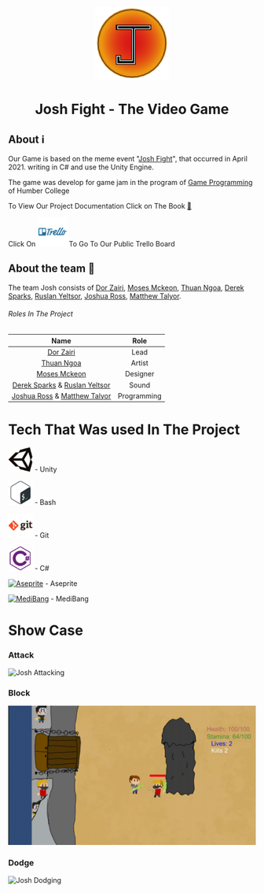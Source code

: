 

<p align="center">
<a href="https://github.com/Ckrcok/JOSH-FIGHT-THE-VIDEO-GAME">
  <img src="https://raw.githubusercontent.com/Ckrcok/JOSH-FIGHT-THE-VIDEO-GAME/readme/Assets/Sprites/Josh%20Fight%20One%20Up%20v1.png" width="150" title="hover text">
  </a>
</p>
<h1 align="center">Josh Fight - The Video Game</h1>


## About :information_source:
Our Game is based on the meme event "<a href="https://en.wikipedia.org/wiki/Josh_fight">Josh Fight</a>", that occurred in April 2021. writing in C# and use the Unity Engine.

The game was develop for game jam in the program of <a href="https://mediaarts.humber.ca/programs/game-programming.html">Game Programming</a> of Humber College



To View Our Project Documentation Click on The Book <a href ="https://docs.google.com/document/d/1-xEH_DGoglEEbAaSQ8y95tqK2gbJKjUk6SJT4-Sk64w/edit?usp=sharing"> :open_book:</a>

Click On <code><a href="https://trello.com/b/Ngn0n74r/josh-fight-the-video-game"><img src="https://github.com/devicons/devicon/blob/master/icons/trello/trello-plain-wordmark.svg" alt="trello board" width="60" height="60"/></a></code> To Go To Our Public Trello Board

## About the team :star2:

The team Josh consists of <a href="https://www.linkedin.com/in/dorz/">Dor Zairi</a>, <a href="https://www.linkedin.com/in/moses-mckeon-90212a221/">Moses Mckeon</a>, <a href="">Thuan Ngoa</a>, <a href="">Derek Sparks</a>, <a href="">Ruslan Yeltsor</a>, <a href="https://www.linkedin.com/in/joshua-ross-a168a41b3/">Joshua Ross</a>, <a href="">Matthew Talyor</a>.

###### Roles In The Project

| Name        | Role           |
| :-------------: |:-------------:|
|  <a href="https://www.linkedin.com/in/dorz/">Dor Zairi</a>   | Lead |
| <a href="">Thuan Ngoa</a>     | Artist      |
| <a href="https://www.linkedin.com/in/moses-mckeon-90212a221/">Moses Mckeon</a> | Designer      |
| <a href="">Derek Sparks</a> & <a href="">Ruslan Yeltsor</a>  | Sound      |
| <a href="https://www.linkedin.com/in/joshua-ross-a168a41b3/">Joshua Ross</a> & <a href="">Matthew Talyor</a>  | Programming      |


# Tech That Was used In The Project


<a align="center" href="https://en.wikipedia.org/wiki/Unity_(game_engine)"><img src="https://github.com/devicons/devicon/blob/master/icons/unity/unity-original.svg" alt="Unity" width="50" height="50"/></a> - Unity


<a href="https://en.wikipedia.org/wiki/Bash_(Unix_shell)"><img src="https://github.com/devicons/devicon/blob/master/icons/bash/bash-original.svg" alt="Bash" width="50" height="50"/></a> - Bash

<a href="https://en.wikipedia.org/wiki/Git"><img src="https://github.com/devicons/devicon/blob/master/icons/git/git-original-wordmark.svg" alt="Git" width="50" height="50"/></a> - Git

<a href="https://en.wikipedia.org/wiki/C_Sharp_(programming_language)"><img src="https://github.com/devicons/devicon/blob/master/icons/csharp/csharp-line.svg" alt="C#" width="50" height="50"/></a> - C#


<a href="https://es.wikipedia.org/wiki/Aseprite"><img src="https://pbs.twimg.com/profile_images/875731732389146624/-UznwnAx_400x400.jpg" alt="Aseprite" width="50" height="50"/></a> - Aseprite

<a href="https://medibangpaint.fandom.com/wiki/MediBang_Paint_Wikia"><img src="https://medibangpaint.com/favicon.ico" alt="MediBang" width="20" height="20"/></a> - MediBang


# Show Case

### Attack

![Josh Attacking](https://github.com/Ckrcok/JOSH-FIGHT-THE-VIDEO-GAME/blob/main/ShowCase/Attacking.gif)

### Block

![Josh Blocking](https://github.com/Ckrcok/JOSH-FIGHT-THE-VIDEO-GAME/blob/main/ShowCase/Blocking.gif)

### Dodge

![Josh Dodging](https://github.com/Ckrcok/JOSH-FIGHT-THE-VIDEO-GAME/blob/main/ShowCase/Dodging.gif)
